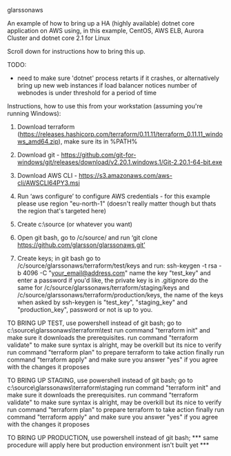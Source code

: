glarssonaws

An example of how to bring up a HA (highly available) dotnet core application
on AWS using, in this example, CentOS, AWS ELB, Aurora Cluster and dotnet core 2.1 for Linux

Scroll down for instructions how to bring this up.

TODO:

* need to make sure 'dotnet' process retarts if it crashes, or alternatively bring up
  new web instances if load balancer notices number of webnodes is under threshold for a period of time












Instructions, how to use this from your workstation (assuming you're running Windows):

1) Download terraform (https://releases.hashicorp.com/terraform/0.11.11/terraform_0.11.11_windows_amd64.zip), make sure its in %PATH%

2) Download git - https://github.com/git-for-windows/git/releases/download/v2.20.1.windows.1/Git-2.20.1-64-bit.exe

3) Download AWS CLI - https://s3.amazonaws.com/aws-cli/AWSCLI64PY3.msi

4) Run ‘aws configure’ to configure AWS credentials - for this example please use region "eu-north-1" (doesn't really matter though but thats the region that's targeted here)

5) Create c:\source (or whatever you want)

6) Open git bash, go to /c/source/ and run ‘git clone https://github.com/glarsson/glarssonaws.git’

7) Create keys;
   in git bash go to /c/source/glarssonaws/terraform/test/keys and run:
   ssh-keygen -t rsa -b 4096 -C "your_email@address.com"
   name the key "test_key" and enter a password if you'd like, the private key is in .gitignore
   do the same for /c/source/glarssonaws/terraform/staging/keys and 
   /c/source/glarssonaws/terraform/production/keys, the name of the keys when asked by ssh-keygen
   is "test_key", "staging_key" and "production_key", password or not is up to you.

TO BRING UP TEST, use powershell instead of git bash;
go to c:\source\glarssonaws\terraform\test
run command "terraform init" and make sure it downloads the prerequisites.
run command "terraform validate" to make sure syntax is alright, may be overkill but its nice to verify
run command "terraform plan" to prepare terraform to take action
finally run command "terraform apply" and make sure you answer "yes" if you agree with the changes it proposes

TO BRING UP STAGING, use powershell instead of git bash;
go to c:\source\glarssonaws\terraform\staging
run command "terraform init" and make sure it downloads the prerequisites.
run command "terraform validate" to make sure syntax is alright, may be overkill but its nice to verify
run command "terraform plan" to prepare terraform to take action
finally run command "terraform apply" and make sure you answer "yes" if you agree with the changes it proposes

TO BRING UP PRODUCTION, use powershell instead of git bash;
*** same procedure will apply here but production environment isn't built yet ***





